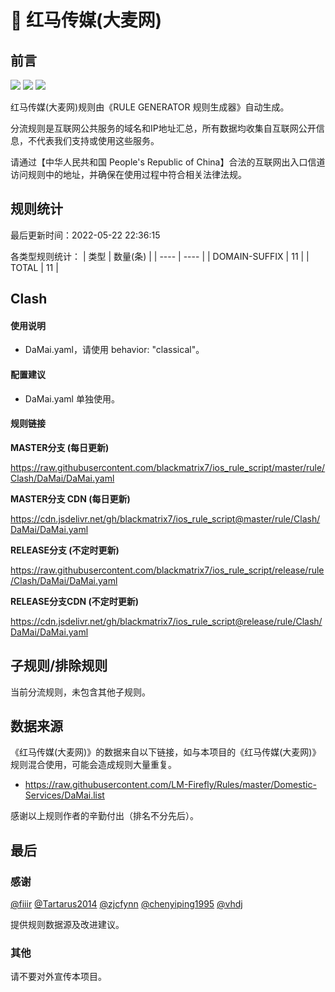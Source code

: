 # 🧸 红马传媒(大麦网)

## 前言

![](https://shields.io/badge/-移除重复规则-ff69b4) ![](https://shields.io/badge/-DOMAIN与DOMAIN--SUFFIX合并-green) ![](https://shields.io/badge/-IP--CIDR(6)合并-blueviolet) 

红马传媒(大麦网)规则由《RULE GENERATOR 规则生成器》自动生成。

分流规则是互联网公共服务的域名和IP地址汇总，所有数据均收集自互联网公开信息，不代表我们支持或使用这些服务。

请通过【中华人民共和国 People's Republic of China】合法的互联网出入口信道访问规则中的地址，并确保在使用过程中符合相关法律法规。

## 规则统计

最后更新时间：2022-05-22 22:36:15

各类型规则统计：
| 类型 | 数量(条)  | 
| ---- | ----  |
| DOMAIN-SUFFIX | 11  | 
| TOTAL | 11  | 


## Clash 

#### 使用说明
- DaMai.yaml，请使用 behavior: "classical"。

#### 配置建议
- DaMai.yaml 单独使用。

#### 规则链接
**MASTER分支 (每日更新)**

https://raw.githubusercontent.com/blackmatrix7/ios_rule_script/master/rule/Clash/DaMai/DaMai.yaml

**MASTER分支 CDN (每日更新)**

https://cdn.jsdelivr.net/gh/blackmatrix7/ios_rule_script@master/rule/Clash/DaMai/DaMai.yaml

**RELEASE分支 (不定时更新)**

https://raw.githubusercontent.com/blackmatrix7/ios_rule_script/release/rule/Clash/DaMai/DaMai.yaml

**RELEASE分支CDN (不定时更新)**

https://cdn.jsdelivr.net/gh/blackmatrix7/ios_rule_script@release/rule/Clash/DaMai/DaMai.yaml

## 子规则/排除规则


当前分流规则，未包含其他子规则。

## 数据来源

《红马传媒(大麦网)》的数据来自以下链接，如与本项目的《红马传媒(大麦网)》规则混合使用，可能会造成规则大量重复。

- https://raw.githubusercontent.com/LM-Firefly/Rules/master/Domestic-Services/DaMai.list


感谢以上规则作者的辛勤付出（排名不分先后）。

## 最后

### 感谢

[@fiiir](https://github.com/fiiir) [@Tartarus2014](https://github.com/Tartarus2014) [@zjcfynn](https://github.com/zjcfynn) [@chenyiping1995](https://github.com/chenyiping1995) [@vhdj](https://github.com/vhdj)

提供规则数据源及改进建议。

### 其他

请不要对外宣传本项目。
